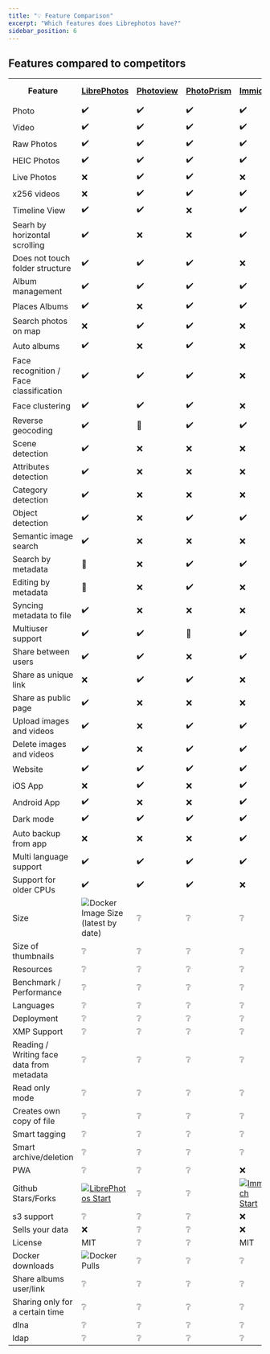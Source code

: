 ```yaml
---
title: "💡 Feature Comparison"
excerpt: "Which features does Librephotos have?"
sidebar_position: 6
---
```


## Features compared to competitors

<table>
    <p hidden>Contributors to table
    1. derneuere - Initial .md list
    2. Quartztester - html refactor, add programs, add categories
    </p>
    <tr>
        <th >Feature</th>
        <th><a href="https://github.com/LibrePhotos/LibrePhotos">LibrePhotos</a></th>
        <th><a href="https://github.com/Photoview/Photoview">Photoview</a></th>
        <th><a href="https://github.com/Photoprism/Photoprism">PhotoPrism</a></th>
        <th><a href="https://github.com/alextran1502/immich">Immich</a></th>
        <th><a href="https://github.com/photonixapp/photonix">Photonix</a></th>
        <th><a href="https://github.com/Webreaper/Damselfly">Damselfly</a></th>
        <th><a href="https://www.synology.com/en-us/dsm/feature/photos">Synology Photos</a></th>
        <th><a href="https://github.com/lomorage/homepage">Lomorage</a></th>
        <th><a href="https://github.com/Piwigo/Piwigo">Piwigo</a></th>
        <th><a href="https://github.com/photostructure">Photos tructure</a></th>
        <th><a href="https://github.com/bpatrik/PiGallery2/">PiGallery2</a></th>
        <th><a href="https://github.com/LycheeOrg/Lychee">Lychee</a></th>
        <th><a href="https://photos.google.com/">Google Photos</a></th>
       <th><a href="https://invent.kde.org/graphics/digikam">digiKam</a></th>
    </tr>
    <tr>
        <td>Photo</td>
        <p hidden>LibrePhotos</p>    <td>✔️</td>
        <p hidden>Photoview</p>      <td>✔️</td>
        <p hidden>PhotoPrism</p>     <td>✔️</td>
        <p hidden>Immich</p>         <td>✔️</td>
        <p hidden>Photonix</p>       <td>✔️</td>
        <p hidden>Damselfly</p>      <td>✔️</td>
        <p hidden>Synology Photos</p><td>✔️</td>
        <p hidden>Lomorage</p>       <td>✔️</td>
        <p hidden>Piwigo</p>         <td>✔️</td>
        <p hidden>Photostructure</p> <td>✔️</td>
        <p hidden>PiGallery2</p>     <td>✔️</td>
        <p hidden>Lychee</p>         <td>✔️</td>
        <p hidden>Google Photos</p>  <td>✔️</td>
        <p hidden>digiKam</p>        <td>✔️</td>
    </tr>
    <tr>
        <td>Video</td>
        <p hidden>LibrePhotos</p>    <td>✔️</td>
        <p hidden>Photoview</p>      <td>✔️</td>
        <p hidden>PhotoPrism</p>     <td>✔️</td>
        <p hidden>Immich</p>         <td>✔️</td>
        <p hidden>Photonix</p>       <td>✔️</td>
        <p hidden>Damselfly</p>      <td>❔</td>
        <p hidden>Synology Photos</p><td>❔</td>
        <p hidden>Lomorage</p>       <td>❔</td>
        <p hidden>Piwigo</p>         <td>❔</td>
        <p hidden>Photostructure</p> <td>❔</td>
        <p hidden>PiGallery2</p>     <td>❔</td>
        <p hidden>Lychee</p>         <td>❔</td>
        <p hidden>Google Photos</p>  <td>❔</td>
        <p hidden>digiKam</p>        <td>❔</td>
    </tr>
    <tr>
        <td>Raw Photos</td>
        <p hidden>LibrePhotos</p>    <td>✔️</td>
        <p hidden>Photoview</p>      <td>✔️</td>
        <p hidden>PhotoPrism</p>     <td>✔️</td>
        <p hidden>Immich</p>         <td>✔️</td>
        <p hidden>Photonix</p>       <td>✔️</td>
        <p hidden>Damselfly</p>      <td>❔</td>
        <p hidden>Synology Photos</p><td>❔</td>
        <p hidden>Lomorage</p>       <td>❔</td>
        <p hidden>Piwigo</p>         <td>❔</td>
        <p hidden>Photostructure</p> <td>❔</td>
        <p hidden>PiGallery2</p>     <td>❔</td>
        <p hidden>Lychee</p>         <td>❔</td>
        <p hidden>Google Photos</p>  <td>❔</td>
        <p hidden>digiKam</p>        <td>❔</td>
    </tr>
    <tr>
        <td>HEIC Photos</td>
        <p hidden>LibrePhotos</p>    <td>✔️</td>
        <p hidden>Photoview</p>      <td>✔️</td>
        <p hidden>PhotoPrism</p>     <td>✔️</td>
        <p hidden>Immich</p>         <td>✔️</td>
        <p hidden>Photonix</p>       <td>✔️</td>
        <p hidden>Damselfly</p>      <td>❔</td>
        <p hidden>Synology Photos</p><td>❔</td>
        <p hidden>Lomorage</p>       <td>❔</td>
        <p hidden>Piwigo</p>         <td>❔</td>
        <p hidden>Photostructure</p> <td>❔</td>
        <p hidden>PiGallery2</p>     <td>❔</td>
        <p hidden>Lychee</p>         <td>❔</td>
        <p hidden>Google Photos</p>  <td>❔</td>
        <p hidden>digiKam</p>        <td>❔</td>
    </tr>
    <tr>
        <td>Live Photos</td>
        <p hidden>LibrePhotos</p>    <td>❌</td>
        <p hidden>Photoview</p>      <td>✔️</td>
        <p hidden>PhotoPrism</p>     <td>✔️</td>
        <p hidden>Immich</p>         <td>❌</td>
        <p hidden>Photonix</p>       <td>❌</td>
        <p hidden>Damselfly</p>      <td>❔</td>
        <p hidden>Synology Photos</p><td>❔</td>
        <p hidden>Lomorage</p>       <td>❔</td>
        <p hidden>Piwigo</p>         <td>❔</td>
        <p hidden>Photostructure</p> <td>❔</td>
        <p hidden>PiGallery2</p>     <td>❔</td>
        <p hidden>Lychee</p>         <td>❔</td>
        <p hidden>Google Photos</p>  <td>❔</td>
        <p hidden>digiKam</p>        <td>❔</td>
    </tr>
    <tr>
        <td>x256 videos</td>
        <p hidden>LibrePhotos</p>    <td>❌</td>
        <p hidden>Photoview</p>      <td>✔️</td>
        <p hidden>PhotoPrism</p>     <td>✔️</td>
        <p hidden>Immich</p>         <td>✔️</td>
        <p hidden>Photonix</p>       <td>❌</td>
        <p hidden>Damselfly</p>      <td>❔</td>
        <p hidden>Synology Photos</p><td>❔</td>
        <p hidden>Lomorage</p>       <td>❔</td>
        <p hidden>Piwigo</p>         <td>❔</td>
        <p hidden>Photostructure</p> <td>❔</td>
        <p hidden>PiGallery2</p>     <td>❔</td>
        <p hidden>Lychee</p>         <td>❔</td>
        <p hidden>Google Photos</p>  <td>❔</td>
        <p hidden>digiKam</p>        <td>❔</td>
    </tr>
    <tr>
        <td>Timeline View</td>
        <p hidden>LibrePhotos</p>    <td>✔️</td>
        <p hidden>Photoview</p>      <td>✔️</td>
        <p hidden>PhotoPrism</p>     <td>❌</td>
        <p hidden>Immich</p>         <td>✔️</td>
        <p hidden>Photonix</p>       <td>✔️</td>
        <p hidden>Damselfly</p>      <td>❔</td>
        <p hidden>Synology Photos</p><td>❔</td>
        <p hidden>Lomorage</p>       <td>❔</td>
        <p hidden>Piwigo</p>         <td>❔</td>
        <p hidden>Photostructure</p> <td>❔</td>
        <p hidden>PiGallery2</p>     <td>❔</td>
        <p hidden>Lychee</p>         <td>❔</td>
        <p hidden>Google Photos</p>  <td>❔</td>
        <p hidden>digiKam</p>        <td>❔</td>
    </tr>
    <tr>
        <td>Searh by horizontal scrolling</td>
        <p hidden>LibrePhotos</p>    <td>✔️</td>
        <p hidden>Photoview</p>      <td>❌</td>
        <p hidden>PhotoPrism</p>     <td>❌</td>
        <p hidden>Immich</p>         <td>✔️</td>
        <p hidden>Photonix</p>       <td>❌</td>
        <p hidden>Damselfly</p>      <td>❔</td>
        <p hidden>Synology Photos</p><td>❔</td>
        <p hidden>Lomorage</p>       <td>❔</td>
        <p hidden>Piwigo</p>         <td>❔</td>
        <p hidden>Photostructure</p> <td>❔</td>
        <p hidden>PiGallery2</p>     <td>❔</td>
        <p hidden>Lychee</p>         <td>❔</td>
        <p hidden>Google Photos</p>  <td>❔</td>
        <p hidden>digiKam</p>        <td>❔</td>
    </tr>
    <tr>
        <td>Does not touch folder structure</td>
        <p hidden>LibrePhotos</p>    <td>✔️</td>
        <p hidden>Photoview</p>      <td>✔️</td>
        <p hidden>PhotoPrism</p>     <td>✔️</td>
        <p hidden>Immich</p>         <td>❌</td>
        <p hidden>Photonix</p>       <td>❌</td>
        <p hidden>Damselfly</p>      <td>❔</td>
        <p hidden>Synology Photos</p><td>❔</td>
        <p hidden>Lomorage</p>       <td>❔</td>
        <p hidden>Piwigo</p>         <td>❔</td>
        <p hidden>Photostructure</p> <td>❔</td>
        <p hidden>PiGallery2</p>     <td>❔</td>
        <p hidden>Lychee</p>         <td>❔</td>
        <p hidden>Google Photos</p>  <td>❔</td>
        <p hidden>digiKam</p>        <td>❔</td>
    </tr>
    <tr>
        <td>Album management</td>
        <p hidden>LibrePhotos</p>    <td>✔️</td>
        <p hidden>Photoview</p>      <td>✔️</td>
        <p hidden>PhotoPrism</p>     <td>✔️</td>
        <p hidden>Immich</p>         <td>✔️</td>
        <p hidden>Photonix</p>       <td>✔️</td>
        <p hidden>Damselfly</p>      <td>❔</td>
        <p hidden>Synology Photos</p><td>❔</td>
        <p hidden>Lomorage</p>       <td>❔</td>
        <p hidden>Piwigo</p>         <td>❔</td>
        <p hidden>Photostructure</p> <td>❔</td>
        <p hidden>PiGallery2</p>     <td>❔</td>
        <p hidden>Lychee</p>         <td>❔</td>
        <p hidden>Google Photos</p>  <td>❔</td>
        <p hidden>digiKam</p>        <td>❔</td>
    </tr>
    <tr>
        <td>Places Albums</td>
        <p hidden>LibrePhotos</p>    <td>✔️</td>
        <p hidden>Photoview</p>      <td>❌</td>
        <p hidden>PhotoPrism</p>     <td>✔️</td>
        <p hidden>Immich</p>         <td>✔️</td>
        <p hidden>Photonix</p>       <td>✔️</td>
        <p hidden>Damselfly</p>      <td>❔</td>
        <p hidden>Synology Photos</p><td>❔</td>
        <p hidden>Lomorage</p>       <td>❔</td>
        <p hidden>Piwigo</p>         <td>❔</td>
        <p hidden>Photostructure</p> <td>❔</td>
        <p hidden>PiGallery2</p>     <td>❔</td>
        <p hidden>Lychee</p>         <td>❔</td>
        <p hidden>Google Photos</p>  <td>❔</td>
        <p hidden>digiKam</p>        <td>❔</td>
    </tr>
    <tr>
        <td>Search photos on map</td>
        <p hidden>LibrePhotos</p>    <td>❌</td>
        <p hidden>Photoview</p>      <td>✔️</td>
        <p hidden>PhotoPrism</p>     <td>✔️</td>
        <p hidden>Immich</p>         <td>❌</td>
        <p hidden>Photonix</p>       <td>✔️</td>
        <p hidden>Damselfly</p>      <td>❔</td>
        <p hidden>Synology Photos</p><td>❔</td>
        <p hidden>Lomorage</p>       <td>❔</td>
        <p hidden>Piwigo</p>         <td>❔</td>
        <p hidden>Photostructure</p> <td>❔</td>
        <p hidden>PiGallery2</p>     <td>❔</td>
        <p hidden>Lychee</p>         <td>❔</td>
        <p hidden>Google Photos</p>  <td>❔</td>
        <p hidden>digiKam</p>        <td>❔</td>
    </tr>
    <tr>
        <td>Auto albums</td>
        <p hidden>LibrePhotos</p>    <td>✔️</td>
        <p hidden>Photoview</p>      <td>❌</td>
        <p hidden>PhotoPrism</p>     <td>✔️</td>
        <p hidden>Immich</p>         <td>❌</td>
        <p hidden>Photonix</p>       <td>❌</td>
        <p hidden>Damselfly</p>      <td>❔</td>
        <p hidden>Synology Photos</p><td>❔</td>
        <p hidden>Lomorage</p>       <td>❔</td>
        <p hidden>Piwigo</p>         <td>❔</td>
        <p hidden>Photostructure</p> <td>❔</td>
        <p hidden>PiGallery2</p>     <td>❔</td>
        <p hidden>Lychee</p>         <td>❔</td>
        <p hidden>Google Photos</p>  <td>❔</td>
        <p hidden>digiKam</p>        <td>❔</td>
    </tr>
    <tr>
        <td>Face recognition / Face classification</td>
        <p hidden>LibrePhotos</p>    <td>✔️</td>
        <p hidden>Photoview</p>      <td>✔️</td>
        <p hidden>PhotoPrism</p>     <td>✔️</td>
        <p hidden>Immich</p>         <td>❌</td>
        <p hidden>Photonix</p>       <td>✔️</td>
        <p hidden>Damselfly</p>      <td>❔</td>
        <p hidden>Synology Photos</p><td>❔</td>
        <p hidden>Lomorage</p>       <td>❔</td>
        <p hidden>Piwigo</p>         <td>❔</td>
        <p hidden>Photostructure</p> <td>❔</td>
        <p hidden>PiGallery2</p>     <td>❔</td>
        <p hidden>Lychee</p>         <td>❔</td>
        <p hidden>Google Photos</p>  <td>❔</td>
        <p hidden>digiKam</p>        <td>❔</td>
    </tr>
    <tr>
        <td>Face clustering</td>
        <p hidden>LibrePhotos</p>    <td>✔️</td>
        <p hidden>Photoview</p>      <td>✔️</td>
        <p hidden>PhotoPrism</p>     <td>✔️</td>
        <p hidden>Immich</p>         <td>❌</td>
        <p hidden>Photonix</p>       <td>❌</td>
        <p hidden>Damselfly</p>      <td>❔</td>
        <p hidden>Synology Photos</p><td>❔</td>
        <p hidden>Lomorage</p>       <td>❔</td>
        <p hidden>Piwigo</p>         <td>❔</td>
        <p hidden>Photostructure</p> <td>❔</td>
        <p hidden>PiGallery2</p>     <td>❔</td>
        <p hidden>Lychee</p>         <td>❔</td>
        <p hidden>Google Photos</p>  <td>❔</td>
        <p hidden>digiKam</p>        <td>❔</td>
    </tr>
    <tr>
        <td>Reverse geocoding</td>
        <p hidden>LibrePhotos</p>    <td>✔️</td>
        <p hidden>Photoview</p>      <td>🚧</td>
        <p hidden>PhotoPrism</p>     <td>✔️</td>
        <p hidden>Immich</p>         <td>✔️</td>
        <p hidden>Photonix</p>       <td>✔️</td>
        <p hidden>Damselfly</p>      <td>❔</td>
        <p hidden>Synology Photos</p><td>❔</td>
        <p hidden>Lomorage</p>       <td>❔</td>
        <p hidden>Piwigo</p>         <td>❔</td>
        <p hidden>Photostructure</p> <td>❔</td>
        <p hidden>PiGallery2</p>     <td>❔</td>
        <p hidden>Lychee</p>         <td>❔</td>
        <p hidden>Google Photos</p>  <td>❔</td>
        <p hidden>digiKam</p>        <td>❔</td>
    </tr>
    <tr>
        <td>Scene detection</td>
        <p hidden>LibrePhotos</p>    <td>✔️</td>
        <p hidden>Photoview</p>      <td>❌</td>
        <p hidden>PhotoPrism</p>     <td>❌</td>
        <p hidden>Immich</p>         <td>❌</td>
        <p hidden>Photonix</p>       <td>❌</td>
        <p hidden>Damselfly</p>      <td>❔</td>
        <p hidden>Synology Photos</p><td>❔</td>
        <p hidden>Lomorage</p>       <td>❔</td>
        <p hidden>Piwigo</p>         <td>❔</td>
        <p hidden>Photostructure</p> <td>❔</td>
        <p hidden>PiGallery2</p>     <td>❔</td>
        <p hidden>Lychee</p>         <td>❔</td>
        <p hidden>Google Photos</p>  <td>❔</td>
        <p hidden>digiKam</p>        <td>❔</td>
    </tr>
    <tr>
        <td>Attributes detection</td>
        <p hidden>LibrePhotos</p>    <td>✔️</td>
        <p hidden>Photoview</p>      <td>❌</td>
        <p hidden>PhotoPrism</p>     <td>❌</td>
        <p hidden>Immich</p>         <td>❌</td>
        <p hidden>Photonix</p>       <td>✔️</td>
        <p hidden>Damselfly</p>      <td>❔</td>
        <p hidden>Synology Photos</p><td>❔</td>
        <p hidden>Lomorage</p>       <td>❔</td>
        <p hidden>Piwigo</p>         <td>❔</td>
        <p hidden>Photostructure</p> <td>❔</td>
        <p hidden>PiGallery2</p>     <td>❔</td>
        <p hidden>Lychee</p>         <td>❔</td>
        <p hidden>Google Photos</p>  <td>❔</td>
        <p hidden>digiKam</p>        <td>❔</td>
    </tr>
    <tr>
        <td>Category detection</td>
        <p hidden>LibrePhotos</p>    <td>✔️</td>
        <p hidden>Photoview</p>      <td>❌</td>
        <p hidden>PhotoPrism</p>     <td>❌</td>
        <p hidden>Immich</p>         <td>❌</td>
        <p hidden>Photonix</p>       <td>❌</td>
        <p hidden>Damselfly</p>      <td>❔</td>
        <p hidden>Synology Photos</p><td>❔</td>
        <p hidden>Lomorage</p>       <td>❔</td>
        <p hidden>Piwigo</p>         <td>❔</td>
        <p hidden>Photostructure</p> <td>❔</td>
        <p hidden>PiGallery2</p>     <td>❔</td>
        <p hidden>Lychee</p>         <td>❔</td>
        <p hidden>Google Photos</p>  <td>❔</td>
        <p hidden>digiKam</p>        <td>❔</td>
    </tr>
    <tr>
        <td>Object detection</td>
        <p hidden>LibrePhotos</p>    <td>✔️</td>
        <p hidden>Photoview</p>      <td>❌</td>
        <p hidden>PhotoPrism</p>     <td>✔️</td>
        <p hidden>Immich</p>         <td>✔️</td>
        <p hidden>Photonix</p>       <td>✔️</td>
        <p hidden>Damselfly</p>      <td>❔</td>
        <p hidden>Synology Photos</p><td>❔</td>
        <p hidden>Lomorage</p>       <td>❔</td>
        <p hidden>Piwigo</p>         <td>❔</td>
        <p hidden>Photostructure</p> <td>❔</td>
        <p hidden>PiGallery2</p>     <td>❔</td>
        <p hidden>Lychee</p>         <td>❔</td>
        <p hidden>Google Photos</p>  <td>❔</td>
        <p hidden>digiKam</p>        <td>❔</td>
    </tr>
    <tr>
        <td>Semantic image search</td>
        <p hidden>LibrePhotos</p>    <td>✔️</td>
        <p hidden>Photoview</p>      <td>❌</td>
        <p hidden>PhotoPrism</p>     <td>❌</td>
        <p hidden>Immich</p>         <td>❌</td>
        <p hidden>Photonix</p>       <td>❌</td>
        <p hidden>Damselfly</p>      <td>❔</td>
        <p hidden>Synology Photos</p><td>❔</td>
        <p hidden>Lomorage</p>       <td>❔</td>
        <p hidden>Piwigo</p>         <td>❔</td>
        <p hidden>Photostructure</p> <td>❔</td>
        <p hidden>PiGallery2</p>     <td>❔</td>
        <p hidden>Lychee</p>         <td>❔</td>
        <p hidden>Google Photos</p>  <td>❔</td>
        <p hidden>digiKam</p>        <td>❔</td>
    </tr>
    <tr>
        <td>Search by metadata</td>
        <p hidden>LibrePhotos</p>    <td>🚧</td>
        <p hidden>Photoview</p>      <td>❌</td>
        <p hidden>PhotoPrism</p>     <td>✔️</td>
        <p hidden>Immich</p>         <td>✔️</td>
        <p hidden>Photonix</p>       <td>✔️</td>
        <p hidden>Damselfly</p>      <td>❔</td>
        <p hidden>Synology Photos</p><td>❔</td>
        <p hidden>Lomorage</p>       <td>❔</td>
        <p hidden>Piwigo</p>         <td>❔</td>
        <p hidden>Photostructure</p> <td>❔</td>
        <p hidden>PiGallery2</p>     <td>❔</td>
        <p hidden>Lychee</p>         <td>❔</td>
        <p hidden>Google Photos</p>  <td>❔</td>
        <p hidden>digiKam</p>        <td>❔</td>
    </tr>
    <tr>
        <td>Editing by metadata</td>
        <p hidden>LibrePhotos</p>    <td>🚧</td>
        <p hidden>Photoview</p>      <td>❌</td>
        <p hidden>PhotoPrism</p>     <td>✔️</td>
        <p hidden>Immich</p>         <td>❌</td>
        <p hidden>Photonix</p>       <td>❌</td>
        <p hidden>Damselfly</p>      <td>❔</td>
        <p hidden>Synology Photos</p><td>❔</td>
        <p hidden>Lomorage</p>       <td>❔</td>
        <p hidden>Piwigo</p>         <td>❔</td>
        <p hidden>Photostructure</p> <td>❔</td>
        <p hidden>PiGallery2</p>     <td>❔</td>
        <p hidden>Lychee</p>         <td>❔</td>
        <p hidden>Google Photos</p>  <td>❔</td>
        <p hidden>digiKam</p>        <td>❔</td>
    </tr>
    <tr>
        <td>Syncing metadata to file</td>
        <p hidden>LibrePhotos</p>    <td>✔️</td>
        <p hidden>Photoview</p>      <td>❌</td>
        <p hidden>PhotoPrism</p>     <td>❌</td>
        <p hidden>Immich</p>         <td>❌</td>
        <p hidden>Photonix</p>       <td>❌</td>
        <p hidden>Damselfly</p>      <td>❔</td>
        <p hidden>Synology Photos</p><td>❔</td>
        <p hidden>Lomorage</p>       <td>❔</td>
        <p hidden>Piwigo</p>         <td>❔</td>
        <p hidden>Photostructure</p> <td>❔</td>
        <p hidden>PiGallery2</p>     <td>❔</td>
        <p hidden>Lychee</p>         <td>❔</td>
        <p hidden>Google Photos</p>  <td>❔</td>
        <p hidden>digiKam</p>        <td>❔</td>
    </tr>
    <tr>
        <td>Multiuser support</td>
        <p hidden>LibrePhotos</p>    <td>✔️</td>
        <p hidden>Photoview</p>      <td>✔️</td>
        <p hidden>PhotoPrism</p>     <td>🚧</td>
        <p hidden>Immich</p>         <td>✔️</td>
        <p hidden>Photonix</p>       <td>❌</td>
        <p hidden>Damselfly</p>      <td>❔</td>
        <p hidden>Synology Photos</p><td>❔</td>
        <p hidden>Lomorage</p>       <td>❔</td>
        <p hidden>Piwigo</p>         <td>❔</td>
        <p hidden>Photostructure</p> <td>❔</td>
        <p hidden>PiGallery2</p>     <td>❔</td>
        <p hidden>Lychee</p>         <td>❔</td>
        <p hidden>Google Photos</p>  <td>❔</td>
        <p hidden>digiKam</p>        <td>❔</td>
    </tr>
    <tr>
        <td>Share between users</td>
        <p hidden>LibrePhotos</p>    <td>✔️</td>
        <p hidden>Photoview</p>      <td>✔️</td>
        <p hidden>PhotoPrism</p>     <td>❌</td>
        <p hidden>Immich</p>         <td>✔️</td>
        <p hidden>Photonix</p>       <td>❌</td>
        <p hidden>Damselfly</p>      <td>❔</td>
        <p hidden>Synology Photos</p><td>❔</td>
        <p hidden>Lomorage</p>       <td>❔</td>
        <p hidden>Piwigo</p>         <td>❔</td>
        <p hidden>Photostructure</p> <td>❔</td>
        <p hidden>PiGallery2</p>     <td>❔</td>
        <p hidden>Lychee</p>         <td>❔</td>
        <p hidden>Google Photos</p>  <td>❔</td>
        <p hidden>digiKam</p>        <td>❔</td>
    </tr>
    <tr>
        <td>Share as unique link</td>
        <p hidden>LibrePhotos</p>    <td>❌</td>
        <p hidden>Photoview</p>      <td>✔️</td>
        <p hidden>PhotoPrism</p>     <td>✔️</td>
        <p hidden>Immich</p>         <td>❌</td>
        <p hidden>Photonix</p>       <td>❌</td>
        <p hidden>Damselfly</p>      <td>❔</td>
        <p hidden>Synology Photos</p><td>❔</td>
        <p hidden>Lomorage</p>       <td>❔</td>
        <p hidden>Piwigo</p>         <td>❔</td>
        <p hidden>Photostructure</p> <td>❔</td>
        <p hidden>PiGallery2</p>     <td>❔</td>
        <p hidden>Lychee</p>         <td>❔</td>
        <p hidden>Google Photos</p>  <td>❔</td>
        <p hidden>digiKam</p>        <td>❔</td>
    </tr>
    <tr>
        <td>Share as public page</td>
        <p hidden>LibrePhotos</p>    <td>✔️</td>
        <p hidden>Photoview</p>      <td>❌</td>
        <p hidden>PhotoPrism</p>     <td>❌</td>
        <p hidden>Immich</p>         <td>❌</td>
        <p hidden>Photonix</p>       <td>❌</td>
        <p hidden>Damselfly</p>      <td>❔</td>
        <p hidden>Synology Photos</p><td>❔</td>
        <p hidden>Lomorage</p>       <td>❔</td>
        <p hidden>Piwigo</p>         <td>❔</td>
        <p hidden>Photostructure</p> <td>❔</td>
        <p hidden>PiGallery2</p>     <td>❔</td>
        <p hidden>Lychee</p>         <td>❔</td>
        <p hidden>Google Photos</p>  <td>❔</td>
        <p hidden>digiKam</p>        <td>❔</td>
    </tr>
    <tr>
        <td>Upload images and videos</td>
        <p hidden>LibrePhotos</p>    <td>✔️</td>
        <p hidden>Photoview</p>      <td>❌</td>
        <p hidden>PhotoPrism</p>     <td>✔️</td>
        <p hidden>Immich</p>         <td>✔️</td>
        <p hidden>Photonix</p>       <td>🚧</td>
        <p hidden>Damselfly</p>      <td>❔</td>
        <p hidden>Synology Photos</p><td>❔</td>
        <p hidden>Lomorage</p>       <td>❔</td>
        <p hidden>Piwigo</p>         <td>❔</td>
        <p hidden>Photostructure</p> <td>❔</td>
        <p hidden>PiGallery2</p>     <td>❔</td>
        <p hidden>Lychee</p>         <td>❔</td>
        <p hidden>Google Photos</p>  <td>❔</td>
        <p hidden>digiKam</p>        <td>❔</td>
    </tr>
    <tr>
        <td>Delete images and videos</td>
        <p hidden>LibrePhotos</p>    <td>✔️</td>
        <p hidden>Photoview</p>      <td>❌</td>
        <p hidden>PhotoPrism</p>     <td>✔️</td>
        <p hidden>Immich</p>         <td>✔️</td>
        <p hidden>Photonix</p>       <td>❌</td>
        <p hidden>Damselfly</p>      <td>❔</td>
        <p hidden>Synology Photos</p><td>❔</td>
        <p hidden>Lomorage</p>       <td>❔</td>
        <p hidden>Piwigo</p>         <td>❔</td>
        <p hidden>Photostructure</p> <td>❔</td>
        <p hidden>PiGallery2</p>     <td>❔</td>
        <p hidden>Lychee</p>         <td>❔</td>
        <p hidden>Google Photos</p>  <td>❔</td>
        <p hidden>digiKam</p>        <td>❔</td>
    </tr>
    <tr>
        <td>Website</td>
        <p hidden>LibrePhotos</p>    <td>✔️</td>
        <p hidden>Photoview</p>      <td>✔️</td>
        <p hidden>PhotoPrism</p>     <td>✔️</td>
        <p hidden>Immich</p>         <td>✔️</td>
        <p hidden>Photonix</p>       <td>✔️</td>
        <p hidden>Damselfly</p>      <td>❔</td>
        <p hidden>Synology Photos</p><td>❔</td>
        <p hidden>Lomorage</p>       <td>❔</td>
        <p hidden>Piwigo</p>         <td>❔</td>
        <p hidden>Photostructure</p> <td>❔</td>
        <p hidden>PiGallery2</p>     <td>❔</td>
        <p hidden>Lychee</p>         <td>❔</td>
        <p hidden>Google Photos</p>  <td>❔</td>
        <p hidden>digiKam</p>        <td>❔</td>
    </tr>
    <tr>
        <td>iOS App</td>
        <p hidden>LibrePhotos</p>    <td>❌</td>
        <p hidden>Photoview</p>      <td>✔️</td>
        <p hidden>PhotoPrism</p>     <td>❌</td>
        <p hidden>Immich</p>         <td>✔️</td>
        <p hidden>Photonix</p>       <td>✔️</td>
        <p hidden>Damselfly</p>      <td>❔</td>
        <p hidden>Synology Photos</p><td>❔</td>
        <p hidden>Lomorage</p>       <td>❔</td>
        <p hidden>Piwigo</p>         <td>❔</td>
        <p hidden>Photostructure</p> <td>❔</td>
        <p hidden>PiGallery2</p>     <td>❔</td>
        <p hidden>Lychee</p>         <td>❔</td>
        <p hidden>Google Photos</p>  <td>❔</td>
        <p hidden>digiKam</p>        <td>❔</td>
    </tr>
    <tr>
        <td>Android App</td>
        <p hidden>LibrePhotos</p>    <td>✔️</td>
        <p hidden>Photoview</p>      <td>❌</td>
        <p hidden>PhotoPrism</p>     <td>❌</td>
        <p hidden>Immich</p>         <td>✔️</td>
        <p hidden>Photonix</p>       <td>✔️</td>
        <p hidden>Damselfly</p>      <td>❔</td>
        <p hidden>Synology Photos</p><td>❔</td>
        <p hidden>Lomorage</p>       <td>❔</td>
        <p hidden>Piwigo</p>         <td>❔</td>
        <p hidden>Photostructure</p> <td>❔</td>
        <p hidden>PiGallery2</p>     <td>❔</td>
        <p hidden>Lychee</p>         <td>❔</td>
        <p hidden>Google Photos</p>  <td>❔</td>
        <p hidden>digiKam</p>        <td>❔</td>
    </tr>
    <tr>
        <td>Dark mode</td>
        <p hidden>LibrePhotos</p>    <td>✔️</td>
        <p hidden>Photoview</p>      <td>✔️</td>
        <p hidden>PhotoPrism</p>     <td>✔️</td>
        <p hidden>Immich</p>         <td>✔️</td>
        <p hidden>Photonix</p>       <td>✔️</td>
        <p hidden>Damselfly</p>      <td>❔</td>
        <p hidden>Synology Photos</p><td>❔</td>
        <p hidden>Lomorage</p>       <td>❔</td>
        <p hidden>Piwigo</p>         <td>❔</td>
        <p hidden>Photostructure</p> <td>❔</td>
        <p hidden>PiGallery2</p>     <td>❔</td>
        <p hidden>Lychee</p>         <td>❔</td>
        <p hidden>Google Photos</p>  <td>❔</td>
        <p hidden>digiKam</p>        <td>❔</td>
    </tr>
    <tr>
        <td>Auto backup from app</td>
        <p hidden>LibrePhotos</p>    <td>❌</td>
        <p hidden>Photoview</p>      <td>❌</td>
        <p hidden>PhotoPrism</p>     <td>❌</td>
        <p hidden>Immich</p>         <td>✔️</td>
        <p hidden>Photonix</p>       <td>❌</td>
        <p hidden>Damselfly</p>      <td>❔</td>
        <p hidden>Synology Photos</p><td>❔</td>
        <p hidden>Lomorage</p>       <td>❔</td>
        <p hidden>Piwigo</p>         <td>❔</td>
        <p hidden>Photostructure</p> <td>❔</td>
        <p hidden>PiGallery2</p>     <td>❔</td>
        <p hidden>Lychee</p>         <td>❔</td>
        <p hidden>Google Photos</p>  <td>❔</td>
        <p hidden>digiKam</p>        <td>❔</td>
    </tr>
    <tr>
        <td>Multi language support</td>
        <p hidden>LibrePhotos</p>    <td>✔️</td>
        <p hidden>Photoview</p>      <td>✔️</td>
        <p hidden>PhotoPrism</p>     <td>✔️</td>
        <p hidden>Immich</p>         <td>✔️</td>
        <p hidden>Photonix</p>       <td>❌</td>
        <p hidden>Damselfly</p>      <td>❔</td>
        <p hidden>Synology Photos</p><td>❔</td>
        <p hidden>Lomorage</p>       <td>❔</td>
        <p hidden>Piwigo</p>         <td>❔</td>
        <p hidden>Photostructure</p> <td>❔</td>
        <p hidden>PiGallery2</p>     <td>❔</td>
        <p hidden>Lychee</p>         <td>❔</td>
        <p hidden>Google Photos</p>  <td>❔</td>
        <p hidden>digiKam</p>        <td>❔</td>
    </tr>
    <tr>
        <td>Support for older CPUs</td>
        <p hidden>LibrePhotos</p>    <td>✔️</td>
        <p hidden>Photoview</p>      <td>✔️</td>
        <p hidden>PhotoPrism</p>     <td>✔️</td>
        <p hidden>Immich</p>         <td>❌</td>
        <p hidden>Photonix</p>       <td>✔️</td>
        <p hidden>Damselfly</p>      <td>❔</td>
        <p hidden>Synology Photos</p><td>❔</td>
        <p hidden>Lomorage</p>       <td>❔</td>
        <p hidden>Piwigo</p>         <td>❔</td>
        <p hidden>Photostructure</p> <td>❔</td>
        <p hidden>PiGallery2</p>     <td>❔</td>
        <p hidden>Lychee</p>         <td>❔</td>
        <p hidden>Google Photos</p>  <td>❔</td>
        <p hidden>digiKam</p>        <td>❔</td>
    </tr>
    <tr>
        <td>Size</td>
        <p hidden>LibrePhotos</p>    <td><img alt="Docker Image Size (latest by date)" src="https://img.shields.io/docker/image-size/reallibrephotos/singleton"/></td>
        <p hidden>Photoview</p>      <td>❔</td>
        <p hidden>PhotoPrism</p>     <td>❔</td>
        <p hidden>Immich</p>         <td>❔</td>
        <p hidden>Photonix</p>       <td>❔</td>
        <p hidden>Damselfly</p>      <td>❔</td>
        <p hidden>Synology Photos</p><td>❔</td>
        <p hidden>Lomorage</p>       <td>❔</td>
        <p hidden>Piwigo</p>         <td>❔</td>
        <p hidden>Photostructure</p> <td>❔</td>
        <p hidden>PiGallery2</p>     <td>❔</td>
        <p hidden>Lychee</p>         <td>❔</td>
        <p hidden>Google Photos</p>  <td>❔</td>
        <p hidden>digiKam</p>        <td>❔</td>
    </tr>
    <tr>
        <td>Size of thumbnails</td>
        <p hidden>LibrePhotos</p>    <td>❔</td>
        <p hidden>Photoview</p>      <td>❔</td>
        <p hidden>PhotoPrism</p>     <td>❔</td>
        <p hidden>Immich</p>         <td>❔</td>
        <p hidden>Photonix</p>       <td>❔</td>
        <p hidden>Damselfly</p>      <td>❔</td>
        <p hidden>Synology Photos</p><td>❔</td>
        <p hidden>Lomorage</p>       <td>❔</td>
        <p hidden>Piwigo</p>         <td>❔</td>
        <p hidden>Photostructure</p> <td>❔</td>
        <p hidden>PiGallery2</p>     <td>❔</td>
        <p hidden>Lychee</p>         <td>❔</td>
        <p hidden>Google Photos</p>  <td>❔</td>
        <p hidden>digiKam</p>        <td>❔</td>
    </tr>
    <tr>
        <td>Resources</td>
        <p hidden>LibrePhotos</p>    <td>❔</td>
        <p hidden>Photoview</p>      <td>❔</td>
        <p hidden>PhotoPrism</p>     <td>❔</td>
        <p hidden>Immich</p>         <td>❔</td>
        <p hidden>Photonix</p>       <td>❔</td>
        <p hidden>Damselfly</p>      <td>❔</td>
        <p hidden>Synology Photos</p><td>❔</td>
        <p hidden>Lomorage</p>       <td>❔</td>
        <p hidden>Piwigo</p>         <td>❔</td>
        <p hidden>Photostructure</p> <td>❔</td>
        <p hidden>PiGallery2</p>     <td>❔</td>
        <p hidden>Lychee</p>         <td>❔</td>
        <p hidden>Google Photos</p>  <td>❔</td>
        <p hidden>digiKam</p>        <td>❔</td>
    </tr>
    <tr>
        <td>Benchmark / Performance</td>
        <p hidden>LibrePhotos</p>    <td>❔</td>
        <p hidden>Photoview</p>      <td>❔</td>
        <p hidden>PhotoPrism</p>     <td>❔</td>
        <p hidden>Immich</p>         <td>❔</td>
        <p hidden>Photonix</p>       <td>❔</td>
        <p hidden>Damselfly</p>      <td>❔</td>
        <p hidden>Synology Photos</p><td>❔</td>
        <p hidden>Lomorage</p>       <td>❔</td>
        <p hidden>Piwigo</p>         <td>❔</td>
        <p hidden>Photostructure</p> <td>❔</td>
        <p hidden>PiGallery2</p>     <td>❔</td>
        <p hidden>Lychee</p>         <td>❔</td>
        <p hidden>Google Photos</p>  <td>❔</td>
        <p hidden>digiKam</p>        <td>❔</td>
    </tr>
    <tr>
        <td>Languages</td>
        <p hidden>LibrePhotos</p>    <td>❔</td>
        <p hidden>Photoview</p>      <td>❔</td>
        <p hidden>PhotoPrism</p>     <td>❔</td>
        <p hidden>Immich</p>         <td>❔</td>
        <p hidden>Photonix</p>       <td>❔</td>
        <p hidden>Damselfly</p>      <td>❔</td>
        <p hidden>Synology Photos</p><td>❔</td>
        <p hidden>Lomorage</p>       <td>❔</td>
        <p hidden>Piwigo</p>         <td>❔</td>
        <p hidden>Photostructure</p> <td>❔</td>
        <p hidden>PiGallery2</p>     <td>❔</td>
        <p hidden>Lychee</p>         <td>❔</td>
        <p hidden>Google Photos</p>  <td>❔</td>
        <p hidden>digiKam</p>        <td>❔</td>
    </tr>
    <tr>
        <td>Deployment</td>
        <p hidden>LibrePhotos</p>    <td>❔</td>
        <p hidden>Photoview</p>      <td>❔</td>
        <p hidden>PhotoPrism</p>     <td>❔</td>
        <p hidden>Immich</p>         <td>❔</td>
        <p hidden>Photonix</p>       <td>❔</td>
        <p hidden>Damselfly</p>      <td>❔</td>
        <p hidden>Synology Photos</p><td>❔</td>
        <p hidden>Lomorage</p>       <td>❔</td>
        <p hidden>Piwigo</p>         <td>❔</td>
        <p hidden>Photostructure</p> <td>❔</td>
        <p hidden>PiGallery2</p>     <td>❔</td>
        <p hidden>Lychee</p>         <td>❔</td>
        <p hidden>Google Photos</p>  <td>❔</td>
        <p hidden>digiKam</p>        <td>❔</td>
    </tr>
    <tr>
        <td>XMP Support</td>
        <p hidden>LibrePhotos</p>    <td>❔</td>
        <p hidden>Photoview</p>      <td>❔</td>
        <p hidden>PhotoPrism</p>     <td>❔</td>
        <p hidden>Immich</p>         <td>❔</td>
        <p hidden>Photonix</p>       <td>❔</td>
        <p hidden>Damselfly</p>      <td>❔</td>
        <p hidden>Synology Photos</p><td>❔</td>
        <p hidden>Lomorage</p>       <td>❔</td>
        <p hidden>Piwigo</p>         <td>❔</td>
        <p hidden>Photostructure</p> <td>❔</td>
        <p hidden>PiGallery2</p>     <td>❔</td>
        <p hidden>Lychee</p>         <td>❔</td>
        <p hidden>Google Photos</p>  <td>❔</td>
        <p hidden>digiKam</p>        <td>❔</td>
    </tr>
    <tr>
        <td>Reading / Writing face data from metadata</td>
        <p hidden>LibrePhotos</p>    <td>❔</td>
        <p hidden>Photoview</p>      <td>❔</td>
        <p hidden>PhotoPrism</p>     <td>❔</td>
        <p hidden>Immich</p>         <td>❔</td>
        <p hidden>Photonix</p>       <td>❔</td>
        <p hidden>Damselfly</p>      <td>❔</td>
        <p hidden>Synology Photos</p><td>❔</td>
        <p hidden>Lomorage</p>       <td>❔</td>
        <p hidden>Piwigo</p>         <td>❔</td>
        <p hidden>Photostructure</p> <td>❔</td>
        <p hidden>PiGallery2</p>     <td>❔</td>
        <p hidden>Lychee</p>         <td>❔</td>
        <p hidden>Google Photos</p>  <td>❔</td>
        <p hidden>digiKam</p>        <td>❔</td>
    </tr>
    <tr>
        <td>Read only mode</td>
        <p hidden>LibrePhotos</p>    <td>❔</td>
        <p hidden>Photoview</p>      <td>❔</td>
        <p hidden>PhotoPrism</p>     <td>❔</td>
        <p hidden>Immich</p>         <td>❔</td>
        <p hidden>Photonix</p>       <td>❔</td>
        <p hidden>Damselfly</p>      <td>❔</td>
        <p hidden>Synology Photos</p><td>❔</td>
        <p hidden>Lomorage</p>       <td>❔</td>
        <p hidden>Piwigo</p>         <td>❔</td>
        <p hidden>Photostructure</p> <td>❔</td>
        <p hidden>PiGallery2</p>     <td>❔</td>
        <p hidden>Lychee</p>         <td>❔</td>
        <p hidden>Google Photos</p>  <td>❔</td>
        <p hidden>digiKam</p>        <td>❔</td>
    </tr>
    <tr>
        <td>Creates own copy of file</td>
        <p hidden>LibrePhotos</p>    <td>❔</td>
        <p hidden>Photoview</p>      <td>❔</td>
        <p hidden>PhotoPrism</p>     <td>❔</td>
        <p hidden>Immich</p>         <td>❔</td>
        <p hidden>Photonix</p>       <td>❔</td>
        <p hidden>Damselfly</p>      <td>❔</td>
        <p hidden>Synology Photos</p><td>❔</td>
        <p hidden>Lomorage</p>       <td>❔</td>
        <p hidden>Piwigo</p>         <td>❔</td>
        <p hidden>Photostructure</p> <td>❔</td>
        <p hidden>PiGallery2</p>     <td>❔</td>
        <p hidden>Lychee</p>         <td>❔</td>
        <p hidden>Google Photos</p>  <td>❔</td>
        <p hidden>digiKam</p>        <td>❔</td>
    </tr>
    <tr>
        <td>Smart tagging</td>
        <p hidden>LibrePhotos</p>    <td>❔</td>
        <p hidden>Photoview</p>      <td>❔</td>
        <p hidden>PhotoPrism</p>     <td>❔</td>
        <p hidden>Immich</p>         <td>❔</td>
        <p hidden>Photonix</p>       <td>❔</td>
        <p hidden>Damselfly</p>      <td>❔</td>
        <p hidden>Synology Photos</p><td>❔</td>
        <p hidden>Lomorage</p>       <td>❔</td>
        <p hidden>Piwigo</p>         <td>❔</td>
        <p hidden>Photostructure</p> <td>❔</td>
        <p hidden>PiGallery2</p>     <td>❔</td>
        <p hidden>Lychee</p>         <td>❔</td>
        <p hidden>Google Photos</p>  <td>❔</td>
        <p hidden>digiKam</p>        <td>❔</td>
    </tr>
    <tr>
        <td>Smart archive/deletion</td>
        <p hidden>LibrePhotos</p>    <td>❔</td>
        <p hidden>Photoview</p>      <td>❔</td>
        <p hidden>PhotoPrism</p>     <td>❔</td>
        <p hidden>Immich</p>         <td>❔</td>
        <p hidden>Photonix</p>       <td>❔</td>
        <p hidden>Damselfly</p>      <td>❔</td>
        <p hidden>Synology Photos</p><td>❔</td>
        <p hidden>Lomorage</p>       <td>❔</td>
        <p hidden>Piwigo</p>         <td>❔</td>
        <p hidden>Photostructure</p> <td>❔</td>
        <p hidden>PiGallery2</p>     <td>❔</td>
        <p hidden>Lychee</p>         <td>❔</td>
        <p hidden>Google Photos</p>  <td>❔</td>
        <p hidden>digiKam</p>        <td>❔</td>
    </tr><tr>
        <td>PWA</td>
        <p hidden>LibrePhotos</p>    <td>❔</td>
        <p hidden>Photoview</p>      <td>❔</td>
        <p hidden>PhotoPrism</p>     <td>❔</td>
        <p hidden>Immich</p>         <td>❌</td>
        <p hidden>Photonix</p>       <td>❔</td>
        <p hidden>Damselfly</p>      <td>❔</td>
        <p hidden>Synology Photos</p><td>❔</td>
        <p hidden>Lomorage</p>       <td>❔</td>
        <p hidden>Piwigo</p>         <td>❔</td>
        <p hidden>Photostructure</p> <td>❔</td>
        <p hidden>PiGallery2</p>     <td>❔</td>
        <p hidden>Lychee</p>         <td>❔</td>
        <p hidden>Google Photos</p>  <td>❔</td>
        <p hidden>digiKam</p>        <td>❔</td>
    </tr>
    <tr>
        <td>Github Stars/Forks</td>
        <p hidden>LibrePhotos</p>    <td><a href="https://github.com/LibrePhotos/librephotos"><img src="https://img.shields.io/github/stars/LibrePhotos/librephotos.svg?style=for-the-badge&color=3F51B5&logoColor=000000" alt="LibrePhotos Start"/></a></td>
        <p hidden>Photoview</p>      <td>❔</td>
        <p hidden>PhotoPrism</p>     <td>❔</td>
        <p hidden>Immich</p>         <td><a href="https://github.com/alextran1502/immich"><img src="https://img.shields.io/github/stars/alextran1502/immich.svg?style=for-the-badge&color=3F51B5&logoColor=000000" alt="Immich Start"/></a></td>
        <p hidden>Photonix</p>       <td>❔</td>
        <p hidden>Damselfly</p>      <td>❔</td>
        <p hidden>Synology Photos</p><td>❔</td>
        <p hidden>Lomorage</p>       <td>❔</td>
        <p hidden>Piwigo</p>         <td>❔</td>
        <p hidden>Photostructure</p> <td>❔</td>
        <p hidden>PiGallery2</p>     <td>❔</td>
        <p hidden>Lychee</p>         <td>❔</td>
        <p hidden>Google Photos</p>  <td>❔</td>
        <p hidden>digiKam</p>        <td>❔</td>
    </tr>
    <tr>
        <td>s3 support</td>
        <p hidden>LibrePhotos</p>    <td>❔</td>
        <p hidden>Photoview</p>      <td>❔</td>
        <p hidden>PhotoPrism</p>     <td>❔</td>
        <p hidden>Immich</p>         <td>❌</td>
        <p hidden>Photonix</p>       <td>❔</td>
        <p hidden>Damselfly</p>      <td>❔</td>
        <p hidden>Synology Photos</p><td>❔</td>
        <p hidden>Lomorage</p>       <td>❔</td>
        <p hidden>Piwigo</p>         <td>❔</td>
        <p hidden>Photostructure</p> <td>❔</td>
        <p hidden>PiGallery2</p>     <td>❔</td>
        <p hidden>Lychee</p>         <td>❔</td>
        <p hidden>Google Photos</p>  <td>❔</td>
        <p hidden>digiKam</p>        <td>❔</td>
    </tr>
    <tr>
        <td>Sells your data</td>
        <p hidden>LibrePhotos</p>    <td>❌</td>
        <p hidden>Photoview</p>      <td>❔</td>
        <p hidden>PhotoPrism</p>     <td>❔</td>
        <p hidden>Immich</p>         <td>❌</td>
        <p hidden>Photonix</p>       <td>❔</td>
        <p hidden>Damselfly</p>      <td>❔</td>
        <p hidden>Synology Photos</p><td>❔</td>
        <p hidden>Lomorage</p>       <td>❔</td>
        <p hidden>Piwigo</p>         <td>❔</td>
        <p hidden>Photostructure</p> <td>❔</td>
        <p hidden>PiGallery2</p>     <td>❔</td>
        <p hidden>Lychee</p>         <td>❔</td>
        <p hidden>Google Photos</p>  <td>❔</td>
        <p hidden>digiKam</p>        <td>❔</td>
    </tr>
    <tr>
        <td> License</td>
        <p hidden>LibrePhotos</p>    <td>
        MIT</td>
        <p hidden>Photoview</p>      <td>❔</td>
        <p hidden>PhotoPrism</p>     <td>❔</td>
        <p hidden>Immich</p>         <td>MIT</td>
        <p hidden>Photonix</p>       <td>❔</td>
        <p hidden>Damselfly</p>      <td>❔</td>
        <p hidden>Synology Photos</p><td>❔</td>
        <p hidden>Lomorage</p>       <td>❔</td>
        <p hidden>Piwigo</p>         <td>❔</td>
        <p hidden>Photostructure</p> <td>❔</td>
        <p hidden>PiGallery2</p>     <td>❔</td>
        <p hidden>Lychee</p>         <td>❔</td>
        <p hidden>Google Photos</p>  <td>❔</td>
        <p hidden>digiKam</p>        <td>❔</td>
    </tr>
    <tr>
        <td>Docker downloads</td>
        <p hidden>LibrePhotos</p>    <td><img alt="Docker Pulls" src="https://img.shields.io/docker/pulls/reallibrephotos/librephotos"/></td>
        <p hidden>Photoview</p>      <td>❔</td>
        <p hidden>PhotoPrism</p>     <td>❔</td>
        <p hidden>Immich</p>         <td>❔</td>
        <p hidden>Photonix</p>       <td>❔</td>
        <p hidden>Damselfly</p>      <td>❔</td>
        <p hidden>Synology Photos</p><td>❔</td>
        <p hidden>Lomorage</p>       <td>❔</td>
        <p hidden>Piwigo</p>         <td>❔</td>
        <p hidden>Photostructure</p> <td>❔</td>
        <p hidden>PiGallery2</p>     <td>❔</td>
        <p hidden>Lychee</p>         <td>❔</td>
        <p hidden>Google Photos</p>  <td>❔</td>
        <p hidden>digiKam</p>        <td>❔</td>
    </tr>
    <tr>
        <td> Share albums user/link</td>
        <p hidden>LibrePhotos</p>    <td>❔</td>
        <p hidden>Photoview</p>      <td>❔</td>
        <p hidden>PhotoPrism</p>     <td>❔</td>
        <p hidden>Immich</p>         <td>❔</td>
        <p hidden>Photonix</p>       <td>❔</td>
        <p hidden>Damselfly</p>      <td>❔</td>
        <p hidden>Synology Photos</p><td>❔</td>
        <p hidden>Lomorage</p>       <td>❔</td>
        <p hidden>Piwigo</p>         <td>❔</td>
        <p hidden>Photostructure</p> <td>❔</td>
        <p hidden>PiGallery2</p>     <td>❔</td>
        <p hidden>Lychee</p>         <td>❔</td>
        <p hidden>Google Photos</p>  <td>❔</td>
        <p hidden>digiKam</p>        <td>❔</td>
    </tr>
    <tr>
        <td>Sharing only for a certain time</td>
        <p hidden>LibrePhotos</p>    <td>❔</td>
        <p hidden>Photoview</p>      <td>❔</td>
        <p hidden>PhotoPrism</p>     <td>❔</td>
        <p hidden>Immich</p>         <td>❔</td>
        <p hidden>Photonix</p>       <td>❔</td>
        <p hidden>Damselfly</p>      <td>❔</td>
        <p hidden>Synology Photos</p><td>❔</td>
        <p hidden>Lomorage</p>       <td>❔</td>
        <p hidden>Piwigo</p>         <td>❔</td>
        <p hidden>Photostructure</p> <td>❔</td>
        <p hidden>PiGallery2</p>     <td>❔</td>
        <p hidden>Lychee</p>         <td>❔</td>
        <p hidden>Google Photos</p>  <td>❔</td>
        <p hidden>digiKam</p>        <td>❔</td>
    </tr>
    <tr>
        <td>dlna</td>
        <p hidden>LibrePhotos</p>    <td>❔</td>
        <p hidden>Photoview</p>      <td>❔</td>
        <p hidden>PhotoPrism</p>     <td>❔</td>
        <p hidden>Immich</p>         <td>❔</td>
        <p hidden>Photonix</p>       <td>❔</td>
        <p hidden>Damselfly</p>      <td>❔</td>
        <p hidden>Synology Photos</p><td>❔</td>
        <p hidden>Lomorage</p>       <td>❔</td>
        <p hidden>Piwigo</p>         <td>❔</td>
        <p hidden>Photostructure</p> <td>❔</td>
        <p hidden>PiGallery2</p>     <td>❔</td>
        <p hidden>Lychee</p>         <td>❔</td>
        <p hidden>Google Photos</p>  <td>❔</td>
        <p hidden>digiKam</p>        <td>❔</td>
    </tr>
    <tr>
        <td>ldap</td>
        <p hidden>LibrePhotos</p>    <td>❔</td>
        <p hidden>Photoview</p>      <td>❔</td>
        <p hidden>PhotoPrism</p>     <td>❔</td>
        <p hidden>Immich</p>         <td>❔</td>
        <p hidden>Photonix</p>       <td>❔</td>
        <p hidden>Damselfly</p>      <td>❔</td>
        <p hidden>Synology Photos</p><td>❔</td>
        <p hidden>Lomorage</p>       <td>❔</td>
        <p hidden>Piwigo</p>         <td>❔</td>
        <p hidden>Photostructure</p> <td>❔</td>
        <p hidden>PiGallery2</p>     <td>❔</td>
        <p hidden>Lychee</p>         <td>❔</td>
        <p hidden>Google Photos</p>  <td>❔</td>
        <p hidden>digiKam</p>        <td>❔</td>
    </tr>
</table>
